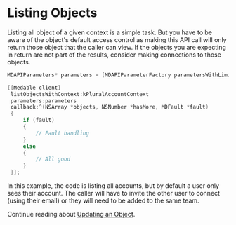 Listing Objects
====

Listing all object of a given context is a simple task. But you have to be aware of the object's default access control as making this API call will only return those object that the caller can view. If the objects you are expecting in return are not part of the results, consider making connections to those objects.

```objective-c
MDAPIParameters* parameters = [MDAPIParameterFactory parametersWithLimitPaths:@[ kNameKey ]];

[[Medable client]
 listObjectsWithContext:kPluralAccountContext
 parameters:parameters
 callback:^(NSArray *objects, NSNumber *hasMore, MDFault *fault)
 {
     if (fault)
     {
         // Fault handling
     }
     else
     {
         // All good
     }
 }];
```

In this example, the code is listing all accounts, but by default a user only sees their account. The caller will have to invite the other user to connect (using their email) or they will need to be added to the same team.

Continue reading about [Updating an Object](updateObject.md).
